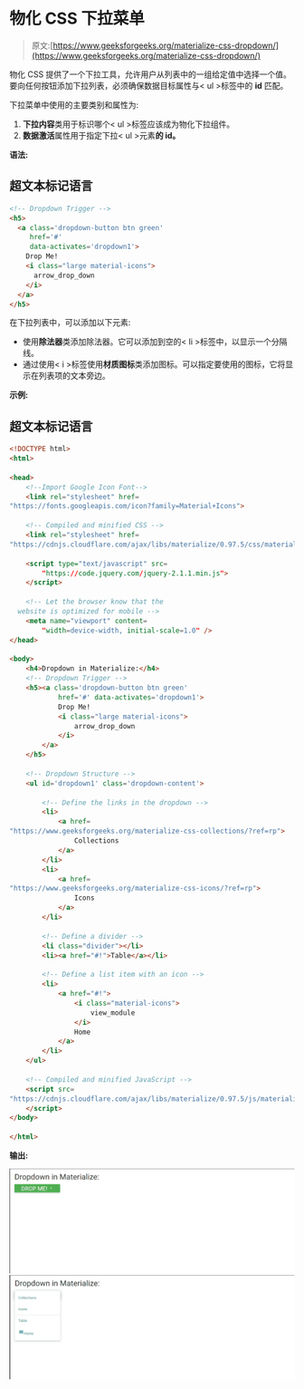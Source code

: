 # 物化 CSS 下拉菜单

> 原文:[https://www.geeksforgeeks.org/materialize-css-dropdown/](https://www.geeksforgeeks.org/materialize-css-dropdown/)

物化 CSS 提供了一个下拉工具，允许用户从列表中的一组给定值中选择一个值。要向任何按钮添加下拉列表，必须确保数据目标属性与< ul >标签中的 **id** 匹配。

下拉菜单中使用的主要类别和属性为:

1.  **下拉内容**类用于标识哪个< ul >标签应该成为物化下拉组件。
2.  **数据激活**属性用于指定下拉< ul >元素**的 id。**

**语法:**

## 超文本标记语言

```html
<!-- Dropdown Trigger -->
<h5>
  <a class='dropdown-button btn green' 
     href='#'
     data-activates='dropdown1'>
    Drop Me!
    <i class="large material-icons">
      arrow_drop_down
    </i>
  </a>
</h5>
```

在下拉列表中，可以添加以下元素:

*   使用**除法器**类添加除法器。它可以添加到空的< li >标签中，以显示一个分隔线。
*   通过使用< i >标签使用**材质图标**类添加图标。可以指定要使用的图标，它将显示在列表项的文本旁边。

**示例:**

## 超文本标记语言

```html
<!DOCTYPE html>
<html>

<head>
    <!--Import Google Icon Font-->
    <link rel="stylesheet" href=
"https://fonts.googleapis.com/icon?family=Material+Icons">

    <!-- Compiled and minified CSS -->
    <link rel="stylesheet" href=
"https://cdnjs.cloudflare.com/ajax/libs/materialize/0.97.5/css/materialize.min.css">

    <script type="text/javascript" src=
        "https://code.jquery.com/jquery-2.1.1.min.js">
    </script>

    <!-- Let the browser know that the
  website is optimized for mobile -->
    <meta name="viewport" content=
        "width=device-width, initial-scale=1.0" />
</head>

<body>
    <h4>Dropdown in Materialize:</h4>
    <!-- Dropdown Trigger -->
    <h5><a class='dropdown-button btn green'
            href='#' data-activates='dropdown1'>
            Drop Me!
            <i class="large material-icons">
                arrow_drop_down
            </i>
        </a>
    </h5>

    <!-- Dropdown Structure -->
    <ul id='dropdown1' class='dropdown-content'>

        <!-- Define the links in the dropdown -->
        <li>
            <a href=
"https://www.geeksforgeeks.org/materialize-css-collections/?ref=rp">
                Collections
            </a>
        </li>
        <li>
            <a href=
"https://www.geeksforgeeks.org/materialize-css-icons/?ref=rp">
                Icons
            </a>
        </li>

        <!-- Define a divider -->
        <li class="divider"></li>
        <li><a href="#!">Table</a></li>

        <!-- Define a list item with an icon -->
        <li>
            <a href="#!">
                <i class="material-icons">
                    view_module
                </i>
                Home
            </a>
        </li>
    </ul>

    <!-- Compiled and minified JavaScript -->
    <script src=
"https://cdnjs.cloudflare.com/ajax/libs/materialize/0.97.5/js/materialize.min.js">
    </script>
</body>

</html>
```

**输出:**

![](img/bed7bcce9d8db845757c8def1b1201fd.png)
![](img/494793812616fe2519945796e57ff74d.png)
